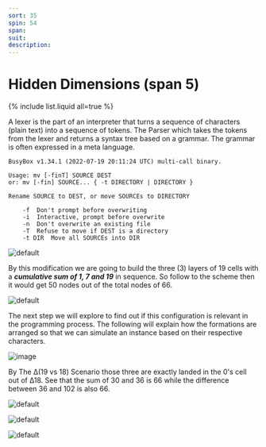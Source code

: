 ```yaml
---
sort: 35
spin: 54
span: 
suit: 
description: 
---
```

# Hidden Dimensions (span 5)

{% include list.liquid all=true %}

A lexer is the part of an interpreter that turns a sequence of characters (plain text) into a sequence of tokens. The Parser which takes the tokens from the lexer and returns a syntax tree based on a grammar. The grammar is often expressed in a meta language.

```
BusyBox v1.34.1 (2022-07-19 20:11:24 UTC) multi-call binary.

Usage: mv [-finT] SOURCE DEST
or: mv [-fin] SOURCE... { -t DIRECTORY | DIRECTORY }

Rename SOURCE to DEST, or move SOURCEs to DIRECTORY

	-f	Don't prompt before overwriting
	-i	Interactive, prompt before overwrite
	-n	Don't overwrite an existing file
	-T	Refuse to move if DEST is a directory
	-t DIR	Move all SOURCEs into DIR
```

![default](https://user-images.githubusercontent.com/8466209/244847966-5b73434b-c157-4c06-898d-85c6612f3538.png)

By this modification we are going to build the three (3) layers of 19 cells with a ***cumulative sum of 1, 7 and 19*** in sequence. So follow to the scheme then it would get 50 nodes out of the total nodes of 66.

![default](https://user-images.githubusercontent.com/8466209/243738264-3847d61f-dd67-4164-ab94-dca118e5c402.png)

The next step we will explore to find out if this configuration is relevant in the programming process. The following will explain how the formations are arranged so that we can simulate an instance based on their respective characters.

![image](https://user-images.githubusercontent.com/8466209/202837861-de31327a-543f-44a9-a2c9-c36cbc72a185.png)

By The Δ(19 vs 18) Scenario those three are exactly landed in the 0's cell out of Δ18. See that the sum of 30 and 36 is 66 while the difference between 36 and 102 is also 66. 

![default](https://user-images.githubusercontent.com/8466209/231932007-1a8a9b29-7d18-4600-a8ec-852fe891ab74.png)

![default](https://user-images.githubusercontent.com/8466209/244845506-cc08a9ad-51f0-4659-aa98-3acc8f0168cb.png)

![default](https://user-images.githubusercontent.com/8466209/202854180-811302ca-ddd7-4365-a882-b146e28a7fac.png)


